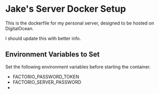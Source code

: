 # Jake's Server Docker Setup
This is the dockerfile for my personal server, designed to be hosted on DigitalOcean.

I should update this with better info.

## Environment Variables to Set
Set the following environment variables before starting the container.
- FACTORIO_PASSWORD_TOKEN
- FACTORIO_SERVER_PASSWORD
- 



